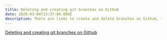 ```yaml
---
title: Deleting and creating git branches on Github
date: 2020-03-04T13:37:00.000Z
description: There are links to create and delete branches on Github, this is easy to manage.
---
```


[Deleting and creating git branches on Github](https://codepen.io/IzzleNizzle/post/deleting-and-creating-git-branches-on-github)
